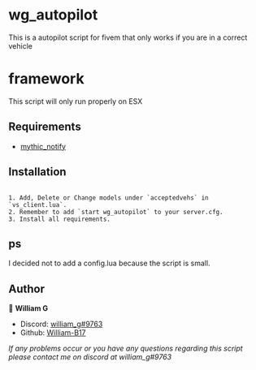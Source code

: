 # wg_autopilot
This is a autopilot script for fivem that only works if you are in a correct vehicle 

# framework
This script will only run properly on ESX

## Requirements

* [mythic_notify](https://github.com/yordi-a/mythic_notify)

## Installation
```

1. Add, Delete or Change models under `acceptedvehs` in `vs_client.lua`.
2. Remember to add `start wg_autopilot` to your server.cfg.
3. Install all requirements.
```


## ps

I decided not to add a config.lua because the script is small.

## Author

👤 **William G**

- Discord: [william_g#9763](https://discord.gg/ma3y5xKfem)
- Github: [William-B17](https://github.com/William-B17)

_If any problems occur or you have any questions regarding this script please contact me on discord at william_g#9763_
